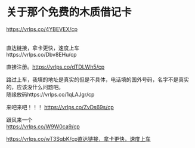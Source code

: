 # 关于那个免费的木质借记卡


https://vrlps.co/4YBEVEX/cp

<br />
直达链接，拿卡更快，速度上车<br />
https://vrlps.co/Dbv8EHu/cp

直接注册。https://vrlps.co/dTDLWh5/cp

路过上车，我填的地址是真实的但是不具体，电话填的国外号码，名字不是真实的，应该没什么问题吧。<br />
随缘放码https://vrlps.co/1qLAJgr/cp

来吧来吧！！！ https://vrlps.co/ZvDs69s/cp

跟风来一个<br />
https://vrlps.co/W9W0ca9/cp

https://vrlps.co/wT3SqbK/cp直达链接，拿卡更快，速度上车
